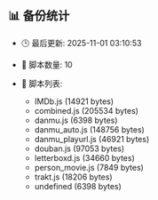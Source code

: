 ## 📊 备份统计

- 🕒 最后更新: 2025-11-01 03:10:53
- 📁 脚本数量: 10
- 📄 脚本列表:

  - IMDb.js (14921 bytes)
  - combined.js (205534 bytes)
  - danmu.js (6398 bytes)
  - danmu_auto.js (148756 bytes)
  - danmu_playurl.js (46921 bytes)
  - douban.js (97053 bytes)
  - letterboxd.js (34660 bytes)
  - person_movie.js (7849 bytes)
  - trakt.js (18206 bytes)
  - undefined (6398 bytes)

